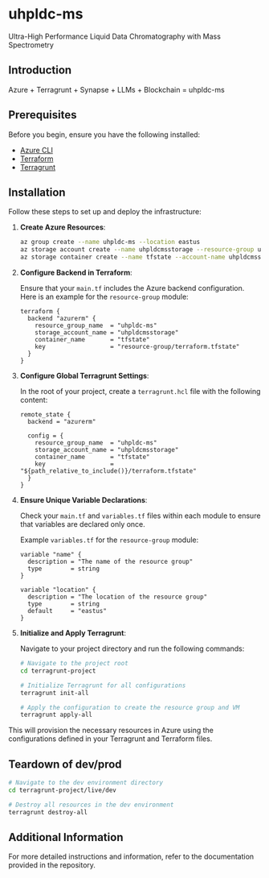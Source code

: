 # uhpldc-ms

Ultra-High Performance Liquid Data Chromatography with Mass Spectrometry

## Introduction

Azure + Terragrunt + Synapse + LLMs + Blockchain = uhpldc-ms

## Prerequisites

Before you begin, ensure you have the following installed:

- [Azure CLI](https://docs.microsoft.com/en-us/cli/azure/install-azure-cli)
- [Terraform](https://learn.hashicorp.com/tutorials/terraform/install-cli)
- [Terragrunt](https://terragrunt.gruntwork.io/docs/getting-started/install/)

## Installation

Follow these steps to set up and deploy the infrastructure:

1. **Create Azure Resources**:

    ```sh
    az group create --name uhpldc-ms --location eastus
    az storage account create --name uhpldcmsstorage --resource-group uhpldc-ms --location eastus --sku Standard_LRS
    az storage container create --name tfstate --account-name uhpldcmsstorage
    ```

2. **Configure Backend in Terraform**:

    Ensure that your `main.tf` includes the Azure backend configuration. Here is an example for the `resource-group` module:

    ```hcl
    terraform {
      backend "azurerm" {
        resource_group_name  = "uhpldc-ms"
        storage_account_name = "uhpldcmsstorage"
        container_name       = "tfstate"
        key                  = "resource-group/terraform.tfstate"
      }
    }
    ```

3. **Configure Global Terragrunt Settings**:

    In the root of your project, create a `terragrunt.hcl` file with the following content:

    ```hcl
    remote_state {
      backend = "azurerm"

      config = {
        resource_group_name  = "uhpldc-ms"
        storage_account_name = "uhpldcmsstorage"
        container_name       = "tfstate"
        key                  = "${path_relative_to_include()}/terraform.tfstate"
      }
    }
    ```

4. **Ensure Unique Variable Declarations**:

    Check your `main.tf` and `variables.tf` files within each module to ensure that variables are declared only once.

    Example `variables.tf` for the `resource-group` module:

    ```hcl
    variable "name" {
      description = "The name of the resource group"
      type        = string
    }

    variable "location" {
      description = "The location of the resource group"
      type        = string
      default     = "eastus"
    }
    ```

5. **Initialize and Apply Terragrunt**:

    Navigate to your project directory and run the following commands:

    ```sh
    # Navigate to the project root
    cd terragrunt-project

    # Initialize Terragrunt for all configurations
    terragrunt init-all

    # Apply the configuration to create the resource group and VM
    terragrunt apply-all
    ```

This will provision the necessary resources in Azure using the configurations defined in your Terragrunt and Terraform files.

## Teardown of dev/prod

```sh
# Navigate to the dev environment directory
cd terragrunt-project/live/dev

# Destroy all resources in the dev environment
terragrunt destroy-all
```

## Additional Information

For more detailed instructions and information, refer to the documentation provided in the repository.

